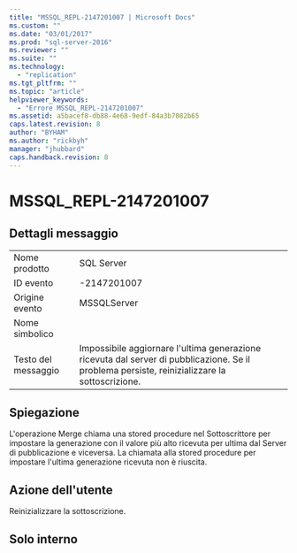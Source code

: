 ```yaml
---
title: "MSSQL_REPL-2147201007 | Microsoft Docs"
ms.custom: ""
ms.date: "03/01/2017"
ms.prod: "sql-server-2016"
ms.reviewer: ""
ms.suite: ""
ms.technology: 
  - "replication"
ms.tgt_pltfrm: ""
ms.topic: "article"
helpviewer_keywords: 
  - "Errore MSSQL_REPL-2147201007"
ms.assetid: a5bacef8-db88-4e68-9edf-84a3b7082b65
caps.latest.revision: 8
author: "BYHAM"
ms.author: "rickbyh"
manager: "jhubbard"
caps.handback.revision: 8
---
```

# MSSQL_REPL-2147201007
    
## Dettagli messaggio  
  
|||  
|-|-|  
|Nome prodotto|SQL Server|  
|ID evento|-2147201007|  
|Origine evento|MSSQLServer|  
|Nome simbolico||  
|Testo del messaggio|Impossibile aggiornare l'ultima generazione ricevuta dal server di pubblicazione. Se il problema persiste, reinizializzare la sottoscrizione.|  
  
## Spiegazione  
 L'operazione Merge chiama una stored procedure nel Sottoscrittore per impostare la generazione con il valore più alto ricevuta per ultima dal Server di pubblicazione e viceversa. La chiamata alla stored procedure per impostare l'ultima generazione ricevuta non è riuscita.  
  
## Azione dell'utente  
 Reinizializzare la sottoscrizione.  
  
## Solo interno  
  